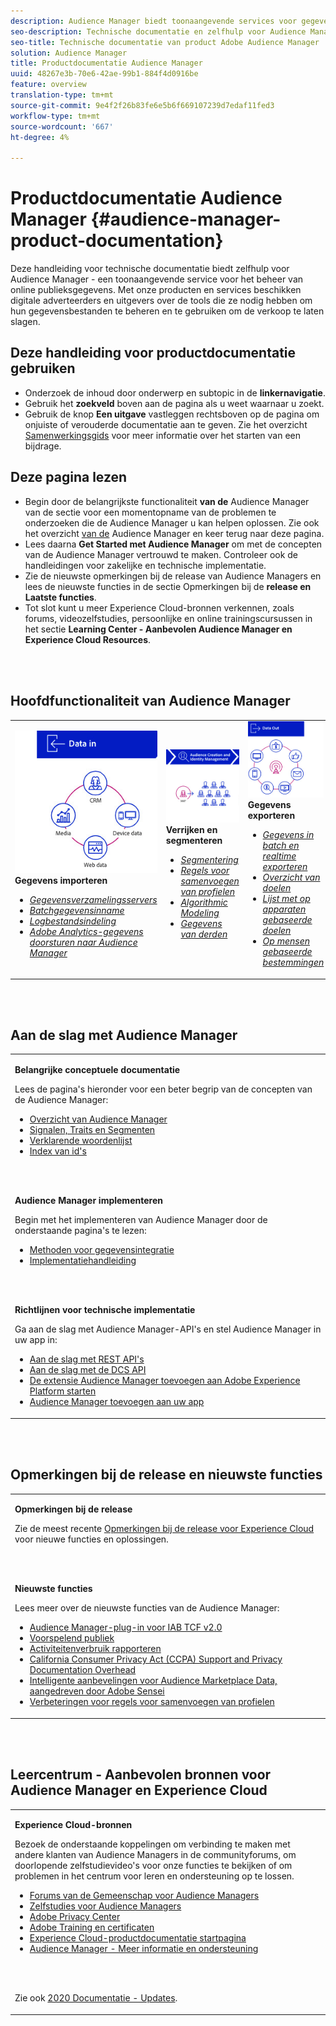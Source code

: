 ```yaml
---
description: Audience Manager biedt toonaangevende services voor gegevensbeheer voor onlinedoelgroepen. Met onze producten en services beschikken digitale adverteerders en uitgevers over de tools die ze nodig hebben om hun gegevensbestanden te beheren en te gebruiken om de verkoop te laten slagen.
seo-description: Technische documentatie en zelfhulp voor Audience Manager (AAM). AAM biedt toonaangevende services voor gegevensbeheer voor onlinepubliek en biedt digitale adverteerders en uitgevers de tools die ze nodig hebben om hun gegevensbestanden te beheren en te gebruiken om de verkoop te doen slagen.
seo-title: Technische documentatie van product Adobe Audience Manager
solution: Audience Manager
title: Productdocumentatie Audience Manager
uuid: 48267e3b-70e6-42ae-99b1-884f4d0916be
feature: overview
translation-type: tm+mt
source-git-commit: 9e4f2f26b83fe6e5b6f669107239d7edaf11fed3
workflow-type: tm+mt
source-wordcount: '667'
ht-degree: 4%

---
```




# Productdocumentatie Audience Manager {#audience-manager-product-documentation}

Deze handleiding voor technische documentatie biedt zelfhulp voor Audience Manager - een toonaangevende service voor het beheer van online publieksgegevens. Met onze producten en services beschikken digitale adverteerders en uitgevers over de tools die ze nodig hebben om hun gegevensbestanden te beheren en te gebruiken om de verkoop te laten slagen.

## Deze handleiding voor productdocumentatie gebruiken

* Onderzoek de inhoud door onderwerp en subtopic in de **linkernavigatie**.
* Gebruik het **zoekveld** boven aan de pagina als u weet waarnaar u zoekt.
* Gebruik de knop **Een uitgave** vastleggen rechtsboven op de pagina om onjuiste of verouderde documentatie aan te geven. Zie het overzicht [Samenwerkingsgids](https://docs.adobe.com/content/help/en/contributor/contributor-guide/introduction.html) voor meer informatie over het starten van een bijdrage.

## Deze pagina lezen

* Begin door de belangrijkste functionaliteit **van de** Audience Manager van de sectie voor een momentopname van de problemen te onderzoeken die de Audience Manager u kan helpen oplossen. Zie ook het overzicht [van de](/help/using/overview/aam-overview.md) Audience Manager en keer terug naar deze pagina.
* Lees daarna **Get Started met Audience Manager** om met de concepten van de Audience Manager vertrouwd te maken. Controleer ook de handleidingen voor zakelijke en technische implementatie.
* Zie de nieuwste opmerkingen bij de release van Audience Managers en lees de nieuwste functies in de sectie Opmerkingen bij de **release en Laatste functies**.
* Tot slot kunt u meer Experience Cloud-bronnen verkennen, zoals forums, videozelfstudies, persoonlijke en online trainingscursussen in het sectie **Learning Center - Aanbevolen Audience Manager en Experience Cloud Resources**.

<br> 

## Hoofdfunctionaliteit van Audience Manager

<table>
   <td>
      <img alt="Gegevens in" src="/help/using/overview/assets/data-in.png"/>
      <div>
         <b>Gegevens importeren</b>
      </div>
      <p>
         <em><ul><li><a href="/help/using/api/dcs-intro/dcs-api-reference/dcs-api-reference-overview.md">Gegevensverzamelingsservers</a></li><li><a href="/help/using/integration/sending-audience-data/batch-data-transfer-explained/batch-data-transfer-overview.md">Batchgegevensinname</a></li><li><a href="/help/using/reporting/audience-optimization-reports/metadata-files-intro/metadata-files-intro.md">Logbestandsindeling</a></li><li><a href="/help/using/integration/integration-other-solutions/audience-management-module.md">Adobe Analytics-gegevens doorsturen naar Audience Manager</a></li></ul></em>
      <p>
   </td>
   <td>
      <img alt="Verrijken en segmenteren" src="/help/using/overview/assets/enrich-segment.png"/>
      <div>
         <b>Verrijken en segmenteren</b>
      </div>
      <p>
       <em><ul><li><a href="/help/using/features/segments/segments-purpose.md">Segmentering</a></li><li><a href="/help/using/features/profile-merge-rules/merge-rules-overview.md">Regels voor samenvoegen van profielen</a></li><li><a href="/help/using/features/algorithmic-models/understanding-models.md">Algorithmic Modeling</a></li><li><a href="/help/using/overview/data-types-collected.md">Gegevens van derden</a></li></ul></em>
      <p>
   </td>
   <td>
      <img alt="Gegevens uit" src="/help/using/overview/assets/data-out.png"/>
      </a>
      <div>
         <b>Gegevens exporteren</b>
      </div>
      <p>
      <p>
         <em><ul><li><a href="/help/using/integration/receiving-audience-data/receiving-audience-data-overview.md">Gegevens in batch en realtime exporteren</a></li><li><a href="/help/using/features/destinations/destinations.md">Overzicht van doelen</a></li><li><a href="/help/using/features/destinations/device-based-destinations-list.md">Lijst met op apparaten gebaseerde doelen</a></li><li><a href="/help/using/features/destinations/people-based-destinations-overview.md">Op mensen gebaseerde bestemmingen</a></li></ul></em> 
      <p>
      <p>
   </td>
</table>


<br> 

## Aan de slag met Audience Manager

<table> 
 <tbody> 
  <tr> 
   <td colname="col1"> <p><b>Belangrijke conceptuele documentatie</b></p>
   <p>Lees de pagina's hieronder voor een beter begrip van de concepten van de Audience Manager: 
   <ul><li><a href="/help/using/overview/aam-overview.md"> Overzicht van Audience Manager</a></li><li><a href="/help/using/reference/signal-trait-segment.md">Signalen, Traits en Segmenten</a></li><li><a href="/help/using/reference/aam-glossary.md"> Verklarende woordenlijst</a> </li><li><a href="/help/using/reference/ids-in-aam.md">Index van id's</a></li></ul></p>
   <br> 
   <p><b>Audience Manager implementeren</b></p>
   <p> Begin met het implementeren van Audience Manager door de onderstaande pagina's te lezen:
     <ul>
     <li><a href="/help/using/integration/data-integration-methods.md">Methoden voor gegevensintegratie</a></li>
     <li><a href="/help/using/integration/implement-audience-manager.md">Implementatiehandleiding</a></li>
     </ul> </p>
     <br> 
   <p> <b>Richtlijnen voor technische implementatie</b> </p> <p>Ga aan de slag met Audience Manager-API's en stel Audience Manager in uw app in:</p> <p> 
     <ul id="ul_47C012F6AB3E4B73BA357027F4D15369">
     <li><a href="/help/using/api/rest-api-main/aam-api-getting-started.md">Aan de slag met REST API's</a></li>
     <li><a href="/help/using/api/dcs-intro/dcs-event-calls/dcs-event-calls.md">Aan de slag met de DCS API</a></li>
     <li><a href="https://docs.adobe.com/content/help/en/launch/using/extensions-ref/adobe-extension/adobe-audience-manager-extension.html">De extensie Audience Manager toevoegen aan Adobe Experience Platform starten</a></li>
    <li><a href="https://aep-sdks.gitbook.io/docs/using-mobile-extensions/adobe-audience-manager">Audience Manager toevoegen aan uw app</a></li>
     </ul> </p>
    </td>

</tr> 
 </tbody> 
</table>

<!--

<table> 
 <tbody> 
  <tr> 
   <td colname="col1"> <p><b>Important Conceptual Documentation</b></p>
   <p>Read the pages below for a deeper understanding of Audience Manager concepts: 
   <ul><li><a href="https://docs.adobe.com/content/help/en/audience-manager/user-guide/overview/aam-overview.html"> Audience Manager Overview</a></li><li><a href="https://docs.adobe.com/help/en/audience-manager/user-guide/reference/aam-glossary.html"> Glossary</a> </li><li><a href="https://docs.adobe.com/content/help/en/audience-manager/user-guide/reference/ids-in-aam.html">Index of IDs</a></li><li><a href="https://docs.adobe.com/help/en/audience-manager/user-guide/reference/signal-trait-segment.html">Signals, Traits, and Segments</a></li></ul></p>
   <br>&nbsp;
   <p><b>Implement Audience Manager</b></p>
   <p> Get started with implementing Audience Manager by reading the pages below:
     <ul>
     <li><a href="https://docs.adobe.com/content/help/en/audience-manager/user-guide/implementation-integration-guides/data-integration-methods.html">Data Integration Methods</a></li>
     <li><a href="https://docs.adobe.com/content/help/en/audience-manager/user-guide/implementation-integration-guides/implement-audience-manager.html">Implementation Guide</a></li>
     </ul> </p>
     <br>&nbsp;
   <p> <b>Technical Implementation Guides</b> </p> <p>Get started with Audience Manager APIs and set up Audience Manager in your app:</p> <p> 
     <ul id="ul_47C012F6AB3E4B73BA357027F4D15369">
     <li><a href="https://docs.adobe.com/content/help/en/audience-manager/user-guide/api-and-sdk-code/rest-apis/aam-api-getting-started.html">Getting Started with REST APIs</a></li>
     <li><a href="https://docs.adobe.com/content/help/en/audience-manager/user-guide/api-and-sdk-code/dcs/dcs-event-calls/dcs-event-calls.html">Get started with the DCS API</a></li>
     <li><a href="https://docs.adobe.com/content/help/en/launch/using/extensions-ref/adobe-extension/adobe-audience-manager-extension.html">Add the Audience Manager extension to Adobe Experience Platform Launch</a></li>
    <li><a href="https://aep-sdks.gitbook.io/docs/using-mobile-extensions/adobe-audience-manager">Add Audience Manager to your app</a></li>
     </ul> </p>
    </td>
   <td colname="col2">  <p> <b>Collaborative Documentation</b> </p>
     <p>We welcome contributions to our documentation from all our readers. See the <a href="https://docs.adobe.com/content/help/en/contributor/contributor-guide/introduction.html">Collaboration Guide Overview</a> to learn how to start contributing.</p>
   <br>&nbsp;
   <p> <b>Release Notes</b> </p> <p> 
     See the latest <a href="https://docs.adobe.com/content/help/en/release-notes/experience-cloud/current.html" format="https" scope="external"> Experience Cloud Release Notes</a> for new features and fixes.</p> <br>&nbsp;
     <p> <b>Experience Cloud Resources</b> </p> <p> 
     <ul id="ul_E30EC96BDC624B5591F0470D430B7F41"> 
      <li id="li_F3A5CCFAE0F247CEB41A03CA8E03106B"><a href="https://forums.adobe.com/community/experience-cloud/analytics-cloud/audience-manager" format="https" scope="external"> Audience Manager Community Forums</a> </li>
      <li><a href="https://docs.adobe.com/content/help/en/audience-manager-learn/tutorials/overview.html" format="http" scope="external"> Audience Manager Tutorials</a> </li> 
      <li id="li_1737D63307024F26B1F967621613A5AC"><a href="https://www.adobe.com/privacy.html" format="http" scope="external"> Adobe Privacy Center</a> </li>  
      <li id="li_1938F7044F544481A6CC0F45CC22B80A"> <a href="https://helpx.adobe.com/learning.html?promoid=KAUDK" scope="external" format="http"> Adobe Training and Certifications</a> </li> 
      <li id="li_C71459E0D1464C05B8B9387C43541F17"> <a href="https://helpx.adobe.com/support/experience-cloud.html" scope="external" format="https">Experience Cloud Product Documentation Home</a> </li> 
      <li id="li_0DB1997FEB87484EBC07E03FD40AA39F"><a href="https://helpx.adobe.com/support/audience-manager.html" format="https" scope="external"> Audience Manager Learn &amp; Support</a> </li> 
     </ul> </p> 
     <br>&nbsp;
     <p>See also, <a href="https://docs.adobe.com/content/help/en/audience-manager/user-guide/documentation-updates/docs-2020.html"> 2020 Documentation Updates</a>. </p> </td>
  </tr> 
 </tbody> 
</table>

-->

<br> 

## Opmerkingen bij de release en nieuwste functies

<table> 
 <tbody> 
  <tr> 
   <td> <p> <b>Opmerkingen bij de release</b> </p> <p> 
     Zie de meest recente <a href="https://docs.adobe.com/content/help/en/release-notes/experience-cloud/current.html" format="https" scope="external"> Opmerkingen bij de release voor Experience Cloud</a> voor nieuwe functies en oplossingen.</p> 
     <br> 
     <p> <b>Nieuwste functies</b> </p> <p> 
     Lees meer over de nieuwste functies van de Audience Manager:</p>
     <p><ul><li><a href="/help/using/overview/data-security-and-privacy/aam-iab-plugin.md">Audience Manager-plug-in voor IAB TCF v2.0</a></li><li><a href="/help/using/features/algorithmic-models/predictive-audiences.md">Voorspelend publiek</a></li><li><a href="/help/using/features/administration/activity-usage-reporting.md">Activiteitenverbruik rapporteren</a></li>
     <li><a href="/help/using/overview/data-security-and-privacy/data-privacy.md">California Consumer Privacy Act (CCPA) Support and Privacy Documentation Overhead</a></li>
     <li><a href="/help/using/features/segments/trait-recommendations.md">Intelligente aanbevelingen voor Audience Marketplace Data, aangedreven door Adobe Sensei</a></li>
     <li><a href="/help/using/features/profile-merge-rules/merge-rules-overview.md">Verbeteringen voor regels voor samenvoegen van profielen</a></li></ul><p>
    </td>
  </tr> 
 </tbody> 
</table>

<!--

**Release Notes**

See the latest [Experience Cloud Release Notes](https://docs.adobe.com/content/help/en/release-notes/experience-cloud/current.html) for new features and fixes.

<br>&nbsp;

**Latest features**

Read about the latest Audience Manager features:
* [Activity Usage Reporting](https://docs.adobe.com/content/help/en/audience-manager/user-guide/features/administration/activity-usage-reporting.html)
* [California Consumer Privacy Act (CCPA) Support and Privacy Documentation Overhaul](https://docs.adobe.com/content/help/en/audience-manager/user-guide/overview/data-privacy/data-privacy.html)
* [Intelligent Recommendations for Audience Marketplace Data, powered by Adobe Sensei](https://docs.adobe.com/content/help/en/audience-manager/user-guide/features/segments/trait-recommendations.html)
* [Profile Merge Rules Enhancements](https://docs.adobe.com/content/help/en/audience-manager/user-guide/features/profile-merge-rules/merge-rules-overview.html)
* [Bulk Management Tools Update](https://docs.adobe.com/content/help/en/audience-manager/user-guide/reference/bulk-management-tools/bulk-management-intro.html)

-->

<br> 

## Leercentrum - Aanbevolen bronnen voor Audience Manager en Experience Cloud


<table> 
 <tbody> 
  <tr> 
   <td colname="col2"> 
     <p> <b>Experience Cloud-bronnen</b> </p>
     <p>Bezoek de onderstaande koppelingen om verbinding te maken met andere klanten van Audience Managers in de communityforums, om doorlopende zelfstudievideo's voor onze functies te bekijken of om problemen in het centrum voor leren en ondersteuning op te lossen.</p>
     <p> 
     <ul id="ul_E30EC96BDC624B5591F0470D430B7F41"> 
      <li id="li_F3A5CCFAE0F247CEB41A03CA8E03106B"><a href="https://forums.adobe.com/community/experience-cloud/analytics-cloud/audience-manager" format="https" scope="external"> Forums van de Gemeenschap voor Audience Managers</a> </li>
      <li><a href="https://docs.adobe.com/content/help/en/audience-manager-learn/tutorials/overview.html" format="http" scope="external"> Zelfstudies voor Audience Managers</a> </li> 
      <li id="li_1737D63307024F26B1F967621613A5AC"><a href="https://www.adobe.com/privacy.html" format="http" scope="external"> Adobe Privacy Center</a> </li>  
      <li id="li_1938F7044F544481A6CC0F45CC22B80A"> <a href="https://helpx.adobe.com/learning.html?promoid=KAUDK" scope="external" format="http"> Adobe Training en certificaten</a> </li> 
      <li id="li_C71459E0D1464C05B8B9387C43541F17"> <a href="https://helpx.adobe.com/support/experience-cloud.html" scope="external" format="https">Experience Cloud-productdocumentatie startpagina</a> </li> 
      <li id="li_0DB1997FEB87484EBC07E03FD40AA39F"><a href="https://helpx.adobe.com/support/audience-manager.html" format="https" scope="external"> Audience Manager - Meer informatie en ondersteuning</a> </li> 
     </ul> </p> 
     <br> 
     <p>Zie ook <a href="https://docs.adobe.com/content/help/nl-NL/audience-manager/user-guide/documentation-updates/docs-2020.html"> 2020 Documentatie - Updates</a>. </p> </td>
  </tr> 
 </tbody> 
</table>
